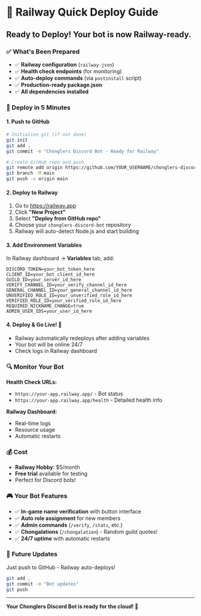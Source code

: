 # 🚀 Railway Quick Deploy Guide

## Ready to Deploy! Your bot is now Railway-ready.

### ✅ What's Been Prepared

- ✅ **Railway configuration** (`railway.json`)
- ✅ **Health check endpoints** (for monitoring)
- ✅ **Auto-deploy commands** (via `postinstall` script)
- ✅ **Production-ready package.json**
- ✅ **All dependencies installed**

### 🎯 Deploy in 5 Minutes

#### 1. **Push to GitHub**
```bash
# Initialize git (if not done)
git init
git add .
git commit -m "Chonglers Discord Bot - Ready for Railway"

# Create GitHub repo and push
git remote add origin https://github.com/YOUR_USERNAME/chonglers-discord-bot.git
git branch -M main
git push -u origin main
```

#### 2. **Deploy to Railway**
1. Go to https://railway.app
2. Click **"New Project"**
3. Select **"Deploy from GitHub repo"**
4. Choose your `chonglers-discord-bot` repository
5. Railway will auto-detect Node.js and start building

#### 3. **Add Environment Variables**
In Railway dashboard → **Variables** tab, add:
```
DISCORD_TOKEN=your_bot_token_here
CLIENT_ID=your_bot_client_id_here
GUILD_ID=your_server_id_here
VERIFY_CHANNEL_ID=your_verify_channel_id_here
GENERAL_CHANNEL_ID=your_general_channel_id_here
UNVERIFIED_ROLE_ID=your_unverified_role_id_here
VERIFIED_ROLE_ID=your_verified_role_id_here
REQUIRED_NICKNAME_CHANGE=true
ADMIN_USER_IDS=your_user_id_here
```

#### 4. **Deploy & Go Live! 🎉**
- Railway automatically redeploys after adding variables
- Your bot will be online 24/7
- Check logs in Railway dashboard

### 🔍 **Monitor Your Bot**

**Health Check URLs:**
- `https://your-app.railway.app/` - Bot status
- `https://your-app.railway.app/health` - Detailed health info

**Railway Dashboard:**
- Real-time logs
- Resource usage
- Automatic restarts

### 💰 **Cost**
- **Railway Hobby**: $5/month
- **Free trial** available for testing
- Perfect for Discord bots!

### 🎮 **Your Bot Features**
- ✅ **In-game name verification** with button interface
- ✅ **Auto role assignment** for new members
- ✅ **Admin commands** (`/verify`, `/stats`, etc.)
- ✅ **Chongalations** (`/chongalation`) - Random guild quotes!
- ✅ **24/7 uptime** with automatic restarts

### 🔄 **Future Updates**
Just push to GitHub - Railway auto-deploys!
```bash
git add .
git commit -m "Bot updates"
git push
```

---

**Your Chonglers Discord Bot is ready for the cloud! 🚀**
